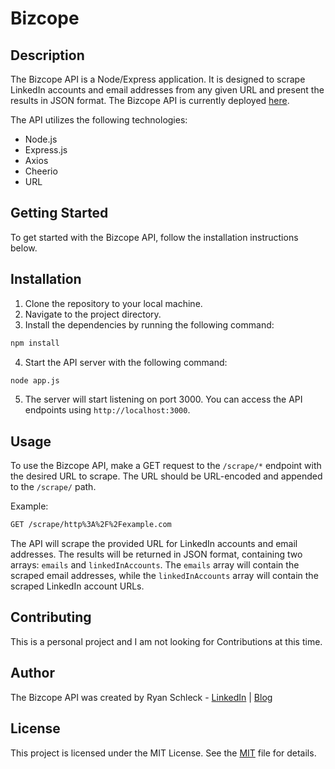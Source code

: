 # Bizcope

## Description
The Bizcope API is a Node/Express application. It is designed to scrape LinkedIn accounts and email addresses from any given URL and present the results in JSON format.  The Bizcope API is currently deployed [here](https://bizcope.onrender.com).

The API utilizes the following technologies:
- Node.js
- Express.js
- Axios
- Cheerio
- URL

## Getting Started
To get started with the Bizcope API, follow the installation instructions below.

## Installation
1. Clone the repository to your local machine.
2. Navigate to the project directory.
3. Install the dependencies by running the following command:
```bash
npm install
```
4. Start the API server with the following command:
```bash
node app.js
```
5. The server will start listening on port 3000. You can access the API endpoints using `http://localhost:3000`.

## Usage
To use the Bizcope API, make a GET request to the `/scrape/*` endpoint with the desired URL to scrape. The URL should be URL-encoded and appended to the `/scrape/` path.

Example:
```bash
GET /scrape/http%3A%2F%2Fexample.com
```

The API will scrape the provided URL for LinkedIn accounts and email addresses. The results will be returned in JSON format, containing two arrays: `emails` and `linkedInAccounts`. The `emails` array will contain the scraped email addresses, while the `linkedInAccounts` array will contain the scraped LinkedIn account URLs.

## Contributing
This is a personal project and I am not looking for Contributions at this time.

## Author
The Bizcope API was created by Ryan Schleck - [LinkedIn](https://www.linkedin.com/in/ryan-schleck/) | [Blog](https://ryan-m-schleck.medium.com/)

## License
This project is licensed under the MIT License. See the [MIT](https://choosealicense.com/licenses/mit/) file for details.

